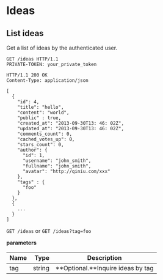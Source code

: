 # Ideas

## List ideas

Get a list of ideas by the authenticated user.

```http
GET /ideas HTTP/1.1
PRIVATE-TOKEN: your_private_token
```
```http
HTTP/1.1 200 OK
Content-Type: application/json

[
  {
    "id": 4,
    "title": "hello",
    "content": "world",
    "public" : true,
    "created_at": "2013-09-30T13: 46: 02Z",
    "updated_at": "2013-09-30T13: 46: 02Z",
    "comments_count": 0,
    "cached_votes_up": 0,
    "stars_count": 0,
    "author": {
      "id": 1,
      "username": "john_smith",
      "fullname": "john_smith",
      "avatar": "http://qiniu.com/xxx"
    },
    "tags" : {
      "foo"
    }
  },
  {
    ...
  }
]
```
`GET /ideas` or `GET /ideas?tag=foo`

**parameters**

| Name      |     Type |   Description   |
| :-------- | --------:| :------: |
| tag    |   string |  **Optional.**Inquire ideas by tag  |


